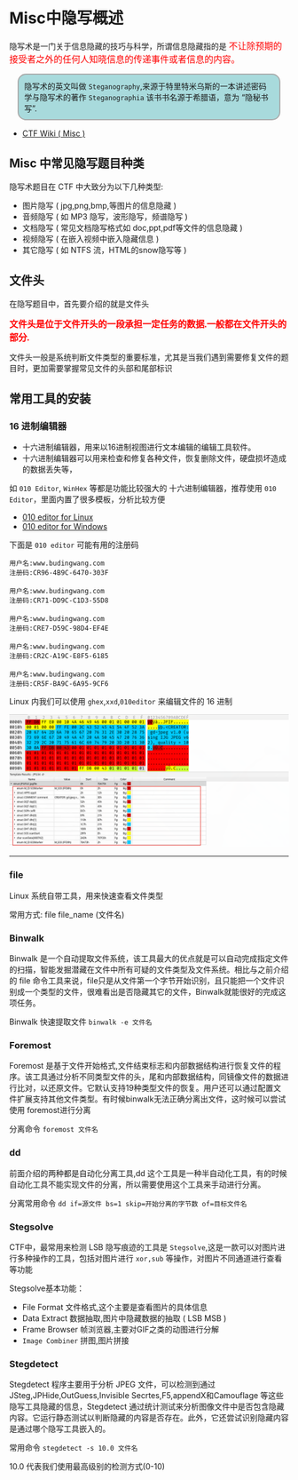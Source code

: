 # Misc中隐写概述
隐写术是一门关于信息隐藏的技巧与科学，所谓信息隐藏指的是 <font color='red' face=Monaco size=3>不让除预期的接受者之外的任何人知晓信息的传递事件或者信息的内容。</font>

<div style='border-radius:15px;display:block;background-color:#a8dadc;border:2px solid #aaa;margin:15px;padding:10px;'>
 隐写术的英文叫做 <code>Steganography</code>,来源于特里特米乌斯的一本讲述密码学与隐写术的著作 <code>Steganographia</code> 该书书名源于希腊语，意为 “隐秘书写”.
</div>

+ [CTF Wiki ( Misc )](https://ctf-wiki.org/misc/introduction/)



## Misc 中常见隐写题目种类
隐写术题目在 CTF 中大致分为以下几种类型:
+ 图片隐写 ( jpg,png,bmp,等图片的信息隐藏 )
+ 音频隐写 ( 如 MP3 隐写，波形隐写，频谱隐写 )
+ 文档隐写 ( 常见文档隐写格式如 doc,ppt,pdf等文件的信息隐藏 )
+ 视频隐写 ( 在嵌入视频中嵌入隐藏信息 )
+ 其它隐写 ( 如 NTFS 流，HTML的snow隐写等 )

## 文件头

在隐写题目中，首先要介绍的就是文件头

<font color='red' face=Monaco size=3>**文件头是位于文件开头的一段承担一定任务的数据.一般都在文件开头的部分.**</font> 

文件头一般是系统判断文件类型的重要标准，尤其是当我们遇到需要修复文件的题目时，更加需要掌握常见文件的头部和尾部标识


## 常用工具的安装

### 16 进制编辑器

+ 十六进制编辑器，用来以16进制视图进行文本编辑的编辑工具软件。
+ 十六进制编辑器可以用来检查和修复各种文件，恢复删除文件，硬盘损坏造成的数据丢失等，

如 `010 Editor`, `WinHex` 等都是功能比较强大的 十六进制编辑器，推荐使用 `010 Editor`，里面内置了很多模板，分析比较方便


+ [010 editor for Linux](https://www.sweetscape.com/download/010editor/download_010editor_linux64.html)
+ [010 editor for Windows]()

下面是 `010 editor` 可能有用的注册码

```
用户名:www.budingwang.com
注册码:CR96-4B9C-6470-303F

用户名:www.budingwang.com
注册码:CR71-DD9C-C1D3-55D8

用户名:www.budingwang.com
注册码:CRE7-D59C-98D4-EF4E

用户名:www.budingwang.com
注册码:CR2C-A19C-E8F5-6185

用户名:www.budingwang.com
注册码:CR5F-BA9C-6A95-9CF6
```

Linux 内我们可以使用 `ghex`,`xxd`,`010editor` 来编辑文件的 16 进制

![alt](./intro_misc.assets/2022-09-25_16-12.png)

---

### file 

Linux 系统自带工具，用来快速查看文件类型

常用方式: file file_name (文件名)

### Binwalk
Binwalk 是一个自动提取文件系统，该工具最大的优点就是可以自动完成指定文件的扫描，智能发掘潜藏在文件中所有可疑的文件类型及文件系统。相比与之前介绍的 file 命令工具来说，file只是从文件第一个字节开始识别，且只能把一个文件识别成一个类型的文件，很难看出是否隐藏其它的文件，Binwalk就能很好的完成这项任务。

Binwalk 快速提取文件 `binwalk -e 文件名`


### Foremost

Foremost 是基于文件开始格式,文件结束标志和内部数据结构进行恢复文件的程序。该工具通过分析不同类型文件的头，尾和内部数据结构，同镜像文件的数据进行比对，以还原文件。它默认支持19种类型文件的恢复。用户还可以通过配置文件扩展支持其他文件类型。有时候binwalk无法正确分离出文件，这时候可以尝试使用 foremost进行分离

分离命令 `foremost 文件名`

### dd 
前面介绍的两种都是自动化分离工具,dd 这个工具是一种半自动化工具，有的时候自动化工具不能实现文件的分离，所以需要使用这个工具来手动进行分离。

分离常用命令 `dd if=源文件 bs=1 skip=开始分离的字节数 of=目标文件名`


### Stegsolve

CTF中，最常用来检测 LSB 隐写痕迹的工具是 `Stegsolve`,这是一款可以对图片进行多种操作的工具，包括对图片进行 `xor,sub` 等操作，对图片不同通道进行查看等功能

Stegsolve基本功能：
+ File Format 文件格式,这个主要是查看图片的具体信息
+ Data Extract 数据抽取,图片中隐藏数据的抽取 ( LSB MSB )
+ Frame Browser 帧浏览器,主要对GIF之类的动图进行分解
+ `Image Combiner` 拼图,图片拼接

### Stegdetect
Stegdetect 程序主要用于分析 JPEG 文件，可以检测到通过 JSteg,JPHide,OutGuess,Invisible Secrtes,F5,appendX和Camouflage 等这些隐写工具隐藏的信息，Stegdetect 通过统计测试来分析图像文件中是否包含隐藏内容。它运行静态测试以判断隐藏的内容是否存在。此外，它还尝试识别隐藏内容是通过哪个隐写工具嵌入的。

常用命令 `stegdetect -s 10.0 文件名`

10.0 代表我们使用最高级别的检测方式(0-10)


